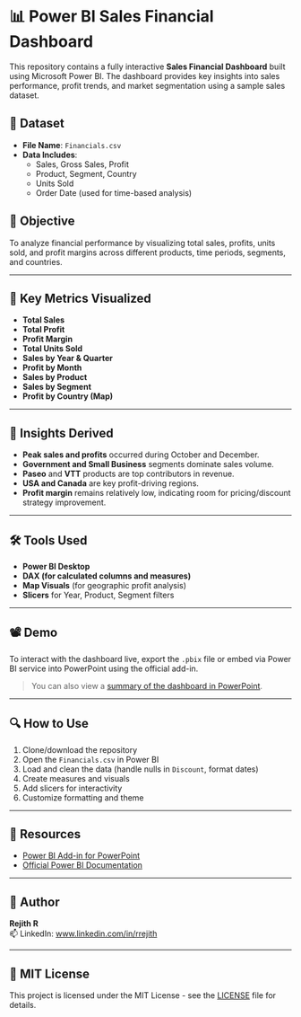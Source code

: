 # 📊 Power BI Sales Financial Dashboard

This repository contains a fully interactive **Sales Financial Dashboard** built using Microsoft Power BI. The dashboard provides key insights into sales performance, profit trends, and market segmentation using a sample sales dataset.

## 📁 Dataset

- **File Name**: `Financials.csv`
- **Data Includes**:
  - Sales, Gross Sales, Profit
  - Product, Segment, Country
  - Units Sold
  - Order Date (used for time-based analysis)

## 🎯 Objective

To analyze financial performance by visualizing total sales, profits, units sold, and profit margins across different products, time periods, segments, and countries.

---

## 📌 Key Metrics Visualized

- **Total Sales**
- **Total Profit**
- **Profit Margin**
- **Total Units Sold**
- **Sales by Year & Quarter**
- **Profit by Month**
- **Sales by Product**
- **Sales by Segment**
- **Profit by Country (Map)**

---

## 🧠 Insights Derived

- **Peak sales and profits** occurred during October and December.
- **Government and Small Business** segments dominate sales volume.
- **Paseo** and **VTT** products are top contributors in revenue.
- **USA and Canada** are key profit-driving regions.
- **Profit margin** remains relatively low, indicating room for pricing/discount strategy improvement.

---

## 🛠️ Tools Used

- **Power BI Desktop**
- **DAX (for calculated columns and measures)**
- **Map Visuals** (for geographic profit analysis)
- **Slicers** for Year, Product, Segment filters

---

## 📽️ Demo

To interact with the dashboard live, export the `.pbix` file or embed via Power BI service into PowerPoint using the official add-in.

> You can also view a [summary of the dashboard in PowerPoint](./Sales_Analysis_Dashboard_Summary.pptx).

---

## 🔍 How to Use

1. Clone/download the repository
2. Open the `Financials.csv` in Power BI
3. Load and clean the data (handle nulls in `Discount`, format dates)
4. Create measures and visuals
5. Add slicers for interactivity
6. Customize formatting and theme

---

## 📎 Resources

- [Power BI Add-in for PowerPoint](https://appsource.microsoft.com/en-us/product/office/WA200005145)
- [Official Power BI Documentation](https://learn.microsoft.com/en-us/power-bi/)

---

## 📌 Author

**Rejith R**  
📫 LinkedIn: www.linkedin.com/in/rrejith

---

## 🪪 MIT License

This project is licensed under the MIT License - see the [LICENSE](./LICENSE) file for details.

